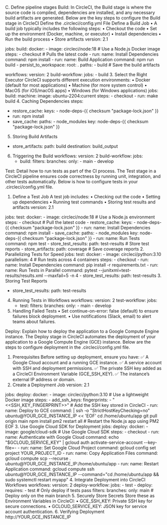 C. Define pipeline stages
Build: In CircleCI, the Build stage is where the source code is compiled, dependencies are installed, and any necessary build artifacts are generated. Below are the key steps to configure the Build stage in CircleCI
Define the .circleci/config.yml File
Define a Build Job
•	A build job typically includes the following steps:
•	Checkout the code
•	Set up the environment (Docker, machine, or executor)
•	Install dependencies
•	Run the build process
•	Store artifacts
version: 2.1

jobs:
  build:
    docker:
      - image: circleci/node:18  # Use a Node.js Docker image
    steps:
      - checkout  # Pulls the latest code
      - run:
          name: Install Dependencies
          command: npm install
      - run:
          name: Build Application
          command: npm run build
      - persist_to_workspace:
          root: .
          paths:
            - build  # Save the build artifacts

workflows:
  version: 2
  build-workflow:
    jobs:
      - build
3. Select the Right Executor
CircleCI supports different execution environments:
•	Docker (default for most applications)
•	Machine (for more system control)
•	MacOS (for iOS/macOS apps)
•	Windows (for Windows applications)
jobs:
  build:
    machine:
      image: ubuntu-2204:current
    steps:
      - checkout
      - run: make build
4. Caching Dependencies
steps:
  - restore_cache:
      keys:
        - node-deps-{{ checksum "package-lock.json" }}
  - run: npm install
  - save_cache:
      paths:
        - node_modules
      key: node-deps-{{ checksum "package-lock.json" }}
5. Storing Build Artifacts
- store_artifacts:
    path: build
    destination: build_output
6. Triggering the Build
workflows:
  version: 2
  build-workflow:
    jobs:
      - build:
          filters:
            branches:
              only:
                - main
                - develop


Test: Detail how to run tests as part of the CI process.
The Test stage in a CircleCI pipeline ensures code correctness by running unit, integration, and other tests automatically. Below is how to configure tests in your .circleci/config.yml file.
1. Define a Test Job
A test job includes:
•	Checking out the code
•	Setting up dependencies
•	Running test commands
•	Storing test results and artifacts
version: 2.1

jobs:
  test:
    docker:
      - image: circleci/node:18  # Use a Node.js environment
    steps:
      - checkout  # Pull the latest code
      - restore_cache:
          keys:
            - node-deps-{{ checksum "package-lock.json" }}
      - run:
          name: Install Dependencies
          command: npm install
      - save_cache:
          paths:
            - node_modules
          key: node-deps-{{ checksum "package-lock.json" }}
      - run:
          name: Run Tests
          command: npm test
      - store_test_results:
          path: test-results  # Store test reports
      - store_artifacts:
          path: coverage  # Save coverage reports
2. Parallelizing Tests for Speed
jobs:
  test:
    docker:
      - image: circleci/python:3.10
    parallelism: 4  # Run tests across 4 containers
    steps:
      - checkout
      - run:
          name: Install Dependencies
          command: pip install -r requirements.txt
      - run:
          name: Run Tests in Parallel
          command: pytest --junitxml=test-results/results.xml --maxfail=5 -n 4
      - store_test_results:
          path: test-results
3. Storing Test Reports
- store_test_results:
    path: test-results
4. Running Tests in Workflows
workflows:
  version: 2
  test-workflow:
    jobs:
      - test:
          filters:
            branches:
              only:
                - main
                - develop
5. Handling Failed Tests
•	Set continue-on-error: false (default) to ensure failures block deployment.
•	Use notifications (Slack, email) to alert teams about failures.

Deploy: Explain how to deploy the application to a Google Compute Engine instance.
The Deploy stage in CircleCI automates the deployment of your application to a Google Compute Engine (GCE) instance. Below are the steps to configure deployment in the .circleci/config.yml file.
1. Prerequisites
Before setting up deployment, ensure you have:
✅ A Google Cloud account and a running GCE instance.
✅ A service account with SSH and deployment permissions.
✅ The private SSH key added as a CircleCI Environment Variable (GCE_SSH_KEY).
✅ The instance’s external IP address or domain.
2. Create a Deployment Job
version: 2.1

jobs:
  deploy:
    docker:
      - image: circleci/python:3.10  # Use a lightweight Docker image
    steps:
      - add_ssh_keys:
          fingerprints:
            - "<<SSH_KEY_FINGERPRINT>>"  # Add the SSH key stored in CircleCI
      - run:
          name: Deploy to GCE
          command: |
            ssh -o "StrictHostKeyChecking=no" ubuntu@YOUR_GCE_INSTANCE_IP << 'EOF'
              cd /home/ubuntu/app
              git pull origin main
              npm install
              pm2 restart all  # Restart the Node.js app using PM2
            EOF
3. Use Google Cloud SDK for Deployment
jobs:
  deploy:
    docker:
      - image: google/cloud-sdk  # Use Google Cloud SDK
    steps:
      - checkout
      - run:
          name: Authenticate with Google Cloud
          command: echo "$GCLOUD_SERVICE_KEY" | gcloud auth activate-service-account --key-file=-
      - run:
          name: Set Google Cloud Project
          command: gcloud config set project YOUR_PROJECT_ID
      - run:
          name: Copy Application Files
          command: gcloud compute scp --recurse . ubuntu@YOUR_GCE_INSTANCE_IP:/home/ubuntu/app
      - run:
          name: Restart Application
          command: gcloud compute ssh ubuntu@YOUR_GCE_INSTANCE_IP --command="cd /home/ubuntu/app && sudo systemctl restart myapp"
4. Integrate Deployment into CircleCI Workflows
workflows:
  version: 2
  deploy-workflow:
    jobs:
      - test
      - deploy:
          requires:
            - test  # Only deploy if tests pass
          filters:
            branches:
              only: main  # Deploy only on the main branch
5. Securely Store Secrets
Store these as Environment Variables in CircleCI:
•	GCE_SSH_KEY: Private SSH key for secure connections.
•	GCLOUD_SERVICE_KEY: JSON key for service account authentication.
6. Verifying Deployment
http://YOUR_GCE_INSTANCE_IP
